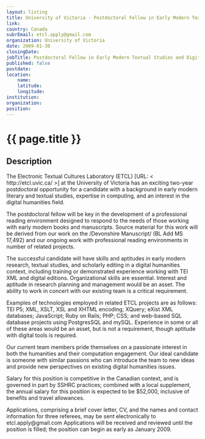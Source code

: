 ```yaml
---
layout: listing
title: University of Victoria - Postdoctoral Fellow in Early Modern Textual Studies and Digital Humanities
link:
country: Canada
subrEmail: etcl.apply@gmail.com
organization: University of Victoria 
date: 2009-01-30
closingDate: 
jobTitle: Postdoctoral Fellow in Early Modern Textual Studies and Digital Humanities
published: false
postdate:
location:
    name: 
    latitude: 
    longitude: 
institution: 
organization: 
position: 
--- 
```



# {{ page.title }}

## Description



<p>The Electronic Textual Cultures Laboratory  (ETCL) [URL: <
http://etcl.uvic.ca/ >] at the University of Victoria has an exciting
two-year postdoctoral opportunity for a candidate with a background in
early modern literary and textual studies, expertise in computing, and
an interest in the digital humanities field.</p>
<p>The postdoctoral fellow will be key in the development of a professional
reading environment designed to respond to the needs of those working
with early modern books and manuscripts. Source material for this work
will be derived from our work on the /Devonshire Manuscript/ (BL Add MS
17,492) and our ongoing work with professional reading environments in
number of related projects.</p><p>The successful candidate will have skills and aptitudes in early modern
research, textual studies, and scholarly editing in a digital humanities
context, including training or demonstrated experience working with TEI
XML and digital editions. Organizational skills are essential. Interest
and aptitude in research planning and management would be an asset. The
ability to work in concert with our existing team is a critical requirement.</p>
<p>Examples of technologies employed in related ETCL projects are as
follows: TEI P5; XML, XSLT, XSL and XHTML encoding; XQuery; eXist XML
databases; JavaScript; Ruby on Rails; PHP; CSS; and web-based SQL
database projects using PostgresSQL and mySQL. Experience in some or all
of these areas would be an asset, but is not a requirement, though
aptitude with digital tools is required.</p>
<p>Our current team members pride themselves on a passionate interest in
both the humanities and their computation engagement. Our ideal
candidate is someone with similar passions who can introduce the team to
new ideas and provide new perspectives on existing digital humanities
issues.</p>
<p>Salary for this position is competitive in the Canadian context, and is
governed in part by SSHRC practices; combined with a local supplement,
the annual salary for this position is expected to be $52,000, inclusive
of benefits and travel allowances.</p>

<p>Applications, comprising a brief cover letter, CV, and the names and
contact information for three referees, may be sent electronically to
etcl.apply@gmail.com Applications will
be received and reviewed until the position is filled; the position can
begin as early as January 2009.</p>

